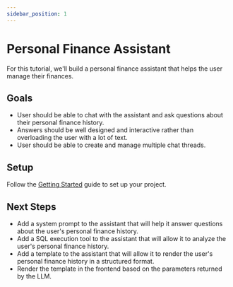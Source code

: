 ```yaml
---
sidebar_position: 1
---
```


# Personal Finance Assistant

For this tutorial, we'll build a personal finance assistant that helps the user manage their finances.

<!-- TODO: Add a gif or link for the live app -->

## Goals
- User should be able to chat with the assistant and ask questions about their personal finance history.
- Answers should be well designed and interactive rather than overloading the user with a lot of text.
- User should be able to create and manage multiple chat threads.

## Setup

Follow the [Getting Started](/docs/quickstart/nextjs) guide to set up your project.

## Next Steps
- Add a system prompt to the assistant that will help it answer questions about the user's personal finance history.
- Add a SQL execution tool to the assistant that will allow it to analyze the user's personal finance history.
- Add a template to the assistant that will allow it to render the user's personal finance history in a structured format.
- Render the template in the frontend based on the parameters returned by the LLM.
